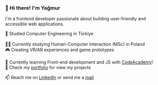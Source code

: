 ### 👋 Hi there! I'm Yağmur

I'm a frontend developer passionate about building user-friendly and accessible web applications.<br/>

🧠 Studied Computer Engineering in Türkiye<br/>  
👩‍💻 Currently studying Human-Computer Interaction (MSc) in Poland<br/> 
🎮 Creating VR/AR experiences and game prototypes<br/>  
🎯 Currently learning Front-end development and JS with [CodeAcademy](https://www.codecademy.com/)!<br/>
📃 Check my [portfolio](https://yagmuraslanportfolio.framer.website/) for view my projects<br/>

📫 Reach me on [LinkedIn](https://www.linkedin.com/in/aslanyagmur/) or send me a [mail](aslanyagmurr1@gmail.com)
